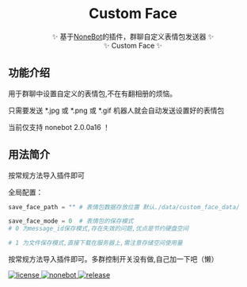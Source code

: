 <p align="center">
  <a><img src=""></a>
</p>
<div align="center">

  # Custom Face
  ✨ 基于[NoneBot](https://github.com/nonebot/nonebot2)的插件，群聊自定义表情包发送器 ✨
  </br>
  ✨ Custom Face ✨
</div>

## 功能介绍

用于群聊中设置自定义的表情包,不在有翻相册的烦恼。

只需要发送 *.jpg 或 *.png 或 *.gif 机器人就会自动发送设置好的表情包

当前仅支持 nonebot 2.0.0a16 ！

## 用法简介

按常规方法导入插件即可

全局配置：

```python
save_face_path = "" # 表情包数据存放位置 默认./data/custom_face_data/

save_face_mode = 0  # 表情包的保存模式 
# 0 为message_id保存模式,存在失效的问题,优点是节约硬盘空间 

# 1 为文件保存模式,直接下载在服务器上,需注意存储空间使用量
```

按常规方法导入插件即可。多群控制开关没有做,自己加一下吧（懒）

<a href="https://github.com/Utmost-Happiness-Planet/uhpstatus/blob/main/LICENSE">
    <img src="https://img.shields.io/badge/license-MIT-orange" alt="license">
  </a>
  
  <a href="https://github.com/nonebot/nonebot2">
    <img src="https://img.shields.io/badge/nonebot-v2-red" alt="nonebot">
  </a> 
  
  <a href="">
    <img src="https://img.shields.io/badge/release-v1.0-blueviolet" alt="release">
</a>
